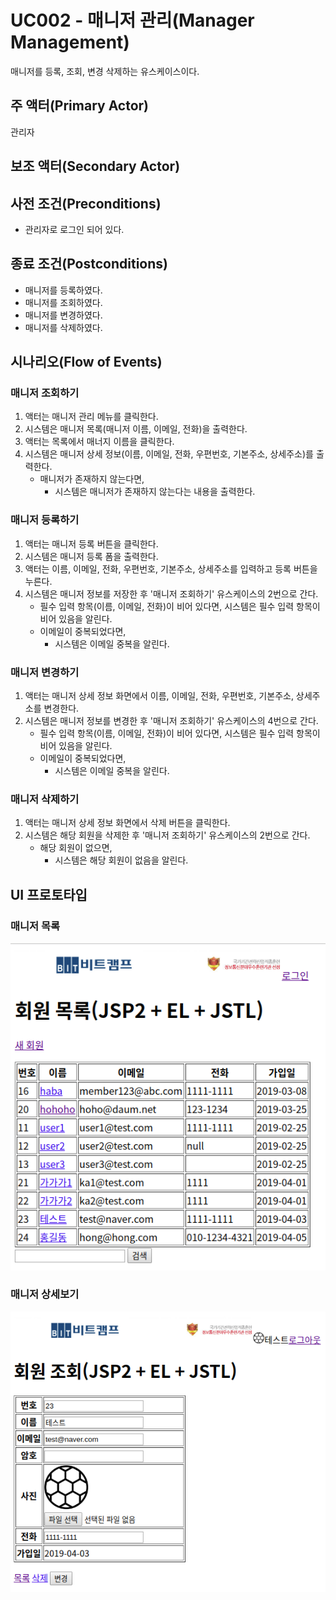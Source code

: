 # UC002 - 매니저 관리(Manager Management)
매니저를 등록, 조회, 변경 삭제하는 유스케이스이다.

## 주 액터(Primary Actor)
관리자

## 보조 액터(Secondary Actor)

## 사전 조건(Preconditions)
- 관리자로 로그인 되어 있다.

## 종료 조건(Postconditions)
- 매니저를 등록하였다.
- 매니저를 조회하였다.
- 매니저를 변경하였다.
- 매니저를 삭제하였다.

## 시나리오(Flow of Events)

### 매니저 조회하기

1. 액터는 매니저 관리 메뉴를 클릭한다.
2. 시스템은 매니저 목록(매니저 이름, 이메일, 전화)을 출력한다.
3. 액터는 목록에서 매너지 이름을 클릭한다.
4. 시스템은 매니저 상세 정보(이름, 이메일, 전화, 우편번호, 기본주소, 상세주소)를 출력한다.
    - 매니저가 존재하지 않는다면, 
        - 시스템은 매니저가 존재하지 않는다는 내용을 출력한다.

### 매니저 등록하기

1. 액터는 매니저 등록 버튼을 클릭한다.
2. 시스템은 매니저 등록 폼을 출력한다.
3. 액터는 이름, 이메일, 전화, 우편번호, 기본주소, 상세주소를 입력하고 등록 버튼을 누른다.
4. 시스템은 매니저 정보를 저장한 후 '매니저 조회하기' 유스케이스의 2번으로 간다.
    - 필수 입력 항목(이름, 이메일, 전화)이 비어 있다면, 시스템은 필수 입력 항목이 비어 있음을 알린다.
    - 이메일이 중복되었다면,
        - 시스템은 이메일 중복을 알린다.

### 매니저 변경하기

1. 액터는 매니저 상세 정보 화면에서 이름, 이메일, 전화, 우편번호, 기본주소, 상세주소를 변경한다.
2. 시스템은 매니저 정보를 변경한 후 '매니저 조회하기' 유스케이스의 4번으로 간다.
    - 필수 입력 항목(이름, 이메일, 전화)이 비어 있다면, 시스템은 필수 입력 항목이 비어 있음을 알린다.
    - 이메일이 중복되었다면,
        - 시스템은 이메일 중복을 알린다.

### 매니저 삭제하기

1. 액터는 매니저 상세 정보 화면에서 삭제 버튼을 클릭한다.
2. 시스템은 해당 회원을 삭제한 후 '매니저 조회하기' 유스케이스의 2번으로 간다.
    - 해당 회원이 없으면,
        - 시스템은 해당 회원이 없음을 알린다.

## UI 프로토타입

### 매니저 목록
![매니저목록](./images/uc002-list.png)

### 매니저 상세보기
![매니저목록](./images/uc002-detail.png)
